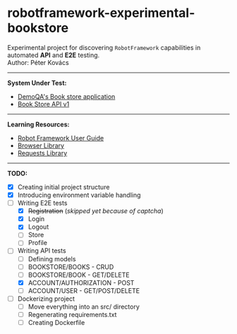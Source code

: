 # robotframework-experimental-bookstore
Experimental project for discovering ```RobotFramework``` capabilities in automated **API** and **E2E** testing.  
Author: Péter Kovács

---

**System Under Test:** 
- [DemoQA's Book store application](https://demoqa.com/books)
- [Book Store API v1](https://demoqa.com/swagger/#/)

---

**Learning Resources:**
- [Robot Framework User Guide](https://robotframework.org/robotframework/latest/RobotFrameworkUserGuide.html)
- [Browser Library](https://marketsquare.github.io/robotframework-browser/Browser.html)
- [Requests Library](https://marketsquare.github.io/robotframework-requests/doc/RequestsLibrary.html)

---

**TODO:**  
- [x] Creating initial project structure  
- [x] Introducing environment variable handling  
- [ ] Writing E2E tests
  - [x] ~~Registration~~ (_skipped yet because of captcha_)
  - [x] Login
  - [x] Logout
  - [ ] Store
  - [ ] Profile
- [ ] Writing API tests
  - [ ] Defining models
  - [ ] BOOKSTORE/BOOKS - CRUD
  - [ ] BOOKSTORE/BOOK - GET/DELETE
  - [x] ACCOUNT/AUTHORIZATION - POST
  - [ ] ACCOUNT/USER - GET/POST/DELETE
- [ ] Dockerizing project
  - [ ] Move everything into an src/ directory
  - [ ] Regenerating requirements.txt
  - [ ] Creating Dockerfile
